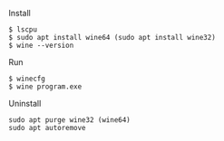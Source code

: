 Install
```console
$ lscpu
$ sudo apt install wine64 (sudo apt install wine32)
$ wine --version
```

Run
```console
$ winecfg
$ wine program.exe
```

Uninstall
```console
sudo apt purge wine32 (wine64)
sudo apt autoremove
```
